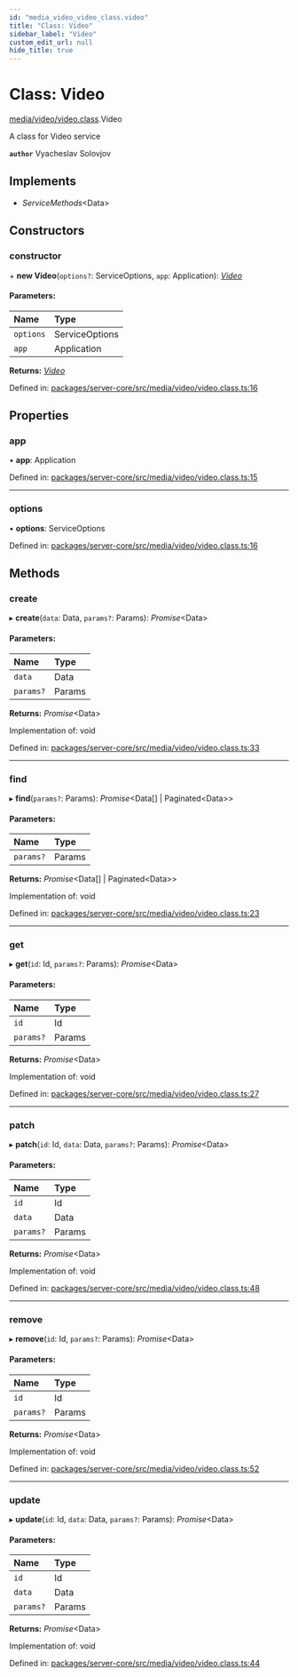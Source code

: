 ```yaml
---
id: "media_video_video_class.video"
title: "Class: Video"
sidebar_label: "Video"
custom_edit_url: null
hide_title: true
---
```


# Class: Video

[media/video/video.class](../modules/media_video_video_class.md).Video

A class for Video service

**`author`** Vyacheslav Solovjov

## Implements

* *ServiceMethods*<Data\>

## Constructors

### constructor

\+ **new Video**(`options?`: ServiceOptions, `app`: Application): [*Video*](media_video_video_class.video.md)

#### Parameters:

Name | Type |
:------ | :------ |
`options` | ServiceOptions |
`app` | Application |

**Returns:** [*Video*](media_video_video_class.video.md)

Defined in: [packages/server-core/src/media/video/video.class.ts:16](https://github.com/xr3ngine/xr3ngine/blob/716a06460/packages/server-core/src/media/video/video.class.ts#L16)

## Properties

### app

• **app**: Application

Defined in: [packages/server-core/src/media/video/video.class.ts:15](https://github.com/xr3ngine/xr3ngine/blob/716a06460/packages/server-core/src/media/video/video.class.ts#L15)

___

### options

• **options**: ServiceOptions

Defined in: [packages/server-core/src/media/video/video.class.ts:16](https://github.com/xr3ngine/xr3ngine/blob/716a06460/packages/server-core/src/media/video/video.class.ts#L16)

## Methods

### create

▸ **create**(`data`: Data, `params?`: Params): *Promise*<Data\>

#### Parameters:

Name | Type |
:------ | :------ |
`data` | Data |
`params?` | Params |

**Returns:** *Promise*<Data\>

Implementation of: void

Defined in: [packages/server-core/src/media/video/video.class.ts:33](https://github.com/xr3ngine/xr3ngine/blob/716a06460/packages/server-core/src/media/video/video.class.ts#L33)

___

### find

▸ **find**(`params?`: Params): *Promise*<Data[] \| Paginated<Data\>\>

#### Parameters:

Name | Type |
:------ | :------ |
`params?` | Params |

**Returns:** *Promise*<Data[] \| Paginated<Data\>\>

Implementation of: void

Defined in: [packages/server-core/src/media/video/video.class.ts:23](https://github.com/xr3ngine/xr3ngine/blob/716a06460/packages/server-core/src/media/video/video.class.ts#L23)

___

### get

▸ **get**(`id`: Id, `params?`: Params): *Promise*<Data\>

#### Parameters:

Name | Type |
:------ | :------ |
`id` | Id |
`params?` | Params |

**Returns:** *Promise*<Data\>

Implementation of: void

Defined in: [packages/server-core/src/media/video/video.class.ts:27](https://github.com/xr3ngine/xr3ngine/blob/716a06460/packages/server-core/src/media/video/video.class.ts#L27)

___

### patch

▸ **patch**(`id`: Id, `data`: Data, `params?`: Params): *Promise*<Data\>

#### Parameters:

Name | Type |
:------ | :------ |
`id` | Id |
`data` | Data |
`params?` | Params |

**Returns:** *Promise*<Data\>

Implementation of: void

Defined in: [packages/server-core/src/media/video/video.class.ts:48](https://github.com/xr3ngine/xr3ngine/blob/716a06460/packages/server-core/src/media/video/video.class.ts#L48)

___

### remove

▸ **remove**(`id`: Id, `params?`: Params): *Promise*<Data\>

#### Parameters:

Name | Type |
:------ | :------ |
`id` | Id |
`params?` | Params |

**Returns:** *Promise*<Data\>

Implementation of: void

Defined in: [packages/server-core/src/media/video/video.class.ts:52](https://github.com/xr3ngine/xr3ngine/blob/716a06460/packages/server-core/src/media/video/video.class.ts#L52)

___

### update

▸ **update**(`id`: Id, `data`: Data, `params?`: Params): *Promise*<Data\>

#### Parameters:

Name | Type |
:------ | :------ |
`id` | Id |
`data` | Data |
`params?` | Params |

**Returns:** *Promise*<Data\>

Implementation of: void

Defined in: [packages/server-core/src/media/video/video.class.ts:44](https://github.com/xr3ngine/xr3ngine/blob/716a06460/packages/server-core/src/media/video/video.class.ts#L44)
